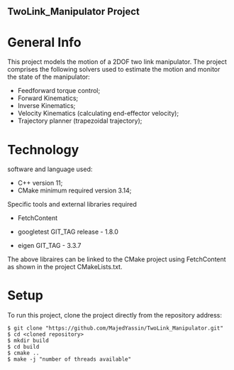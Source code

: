 ## TwoLink_Manipulator Project

# General Info
This project models the motion of a 2DOF two link manipulator. 
The project comprises the following solvers used to estimate the motion and monitor the state of the manipulator: 
- Feedforward torque control;
- Forward Kinematics;
- Inverse Kinematics;
- Velocity Kinematics (calculating end-effector velocity);
- Trajectory planner (trapezoidal trajectory);

# Technology 
software and language used:
- C++ version 11;
- CMake minimum required version 3.14;

Specific tools and external libraries required 

- FetchContent

- googletest GIT_TAG release - 1.8.0
- eigen GIT_TAG - 3.3.7 

The above libraires can be linked to the CMake project using FetchContent as shown in the project CMakeLists.txt. 

# Setup 
To run this project, clone the project directly from the repository address: 
```
$ git clone "https://github.com/MajedYassin/TwoLink_Manipulator.git"
$ cd <cloned repository>
$ mkdir build 
$ cd build
$ cmake ..
$ make -j "number of threads available" 
```
